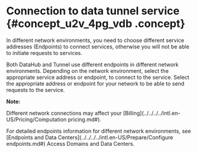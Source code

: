 # Connection to data tunnel service {#concept_u2v_4pg_vdb .concept}

In different network environments, you need to choose different service addresses \(Endpoints\) to connect services, otherwise you will not be able to initiate requests to services.

Both DataHub and Tunnel use different endpoints in different network environments. Depending on the network environment, select the appropriate service address or endpoint, to connect to the service. Select the appropriate address or endpoint for your network to be able to send requests to the service.

**Note:** 

Different network connections may affect your [Billing](../../../../intl.en-US/Pricing/Computation pricing.md#).

For detailed endpoints information for different network environments, see [Endpoints and Data Centers](../../../../intl.en-US/Prepare/Configure endpoints.md#) Access Domains and Data Centers.

